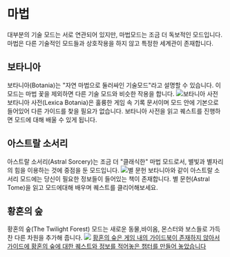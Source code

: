 # 마법
대부분의 기술 모드는 서로 연관되어 있지만, 마법모드는 조금 더 독보적인 모드입니다. 마법은 다른 기술적인 모드들과 상호작용을 하지 않고 특정한 세계관이 존재합니다.

## 보타니아
보타니아(Botania)는 "자연 마법으로 둘러싸인 기술모드"라고 설명할 수 있습니다. 이 모드는 마법 꽃을 제외하면 다른 기술 모드와 비슷한 작용을 합니다.
![보타니아 사전](item:botania:lexicon)
보타니아 사전(Lexica Botania)은 훌륭한 게임 속 기록 문서이며 모드 안에 기본으로 들어있어 다른 가이드를 찾을 필요가 없습니다. 보타니아 사전을 읽고 퀘스트를 진행하면 모드에 대해 배울 수 있게 됩니다.

## 아스트랄 소서리
아스트랄 소서리(Astral Sorcery)는 조금 더 "클래식한" 마법 모드로서, 별빛과 별자리의 힘을 이용하는 것에 중점을 둔 모드입니다.
![별 문헌](item:astralsorcery:itemjournal)
보타니아와 같이 아스트랄 소서리 모드에는 당신이 필요한 정보들이 들어있는 책이 존재합니다. 별 문헌(Astral Tome)을 읽고 모드에대해 배우며 퀘스트를 클리어해보세요.

## 황혼의 숲
황혼의 숲(The Twilight Forest) 모드는 새로운 동물,바이옴, 몬스터와 보스들로 가득 찬 다른 차원을 추가해 줍니다.
![](/twilight_forest/main.png)
[황혼의 숲은 게임 내의 가이드북이 존재하지 않아서 가이드에 황혼의 숲에 대한 퀘스트와 정보를 적어놓은 챕터를 만들어 놓았습니다](guide:twilight_forest)